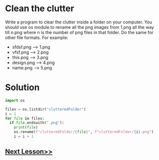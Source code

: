 # Clean the clutter
Write a program to clear the clutter inside a folder on your computer. 
You should use os module to rename all the png images from 1.png all the way till n.png where n is the number of png files in that folder. Do the same for other file formats. For example:
- sfdsf.png --> 1.png
- vfsf.png --> 2.png
- this.png --> 3.png
- design.png --> 4.png
- name.png --> 5.png
# Solution
```python
import os

files = os.listdir("clutteredFolder")
i = 1
for file in files:
  if file.endswith(".png"):
    print(file)
    os.rename(f"clutteredFolder/{file}", f"clutteredFolder/{i}.png")
    i = i + 1
```


## [Next Lesson>>](https://github.com/Harshita1303/Python-CodewithHarry/blob/main/69-Day-69-Class-Methods/.tutorial/Tutorial.md)
